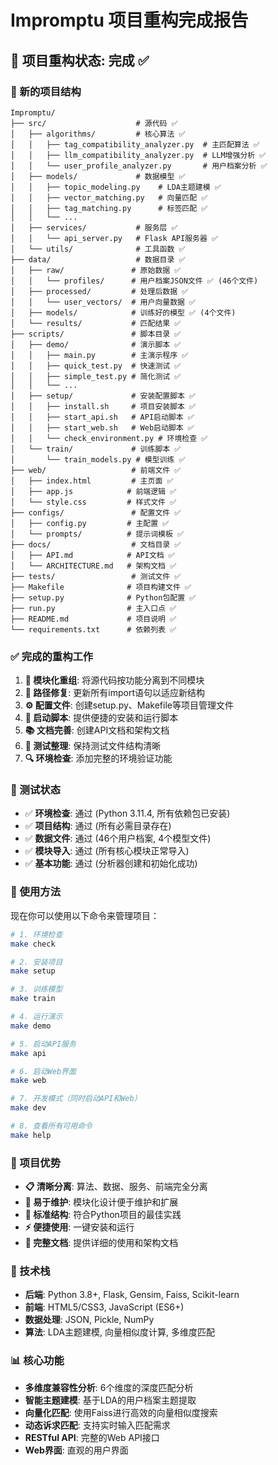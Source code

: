 # Impromptu 项目重构完成报告

## 🎉 项目重构状态: 完成 ✅

### 📁 新的项目结构

```
Impromptu/
├── src/                    # 源代码 ✅
│   ├── algorithms/         # 核心算法 ✅
│   │   ├── tag_compatibility_analyzer.py  # 主匹配算法 ✅
│   │   ├── llm_compatibility_analyzer.py  # LLM增强分析 ✅
│   │   └── user_profile_analyzer.py       # 用户档案分析 ✅
│   ├── models/             # 数据模型 ✅
│   │   ├── topic_modeling.py    # LDA主题建模 ✅
│   │   ├── vector_matching.py   # 向量匹配 ✅
│   │   ├── tag_matching.py      # 标签匹配 ✅
│   │   └── ...
│   ├── services/           # 服务层 ✅
│   │   └── api_server.py   # Flask API服务器 ✅
│   └── utils/              # 工具函数 ✅
├── data/                   # 数据目录 ✅
│   ├── raw/               # 原始数据 ✅
│   │   └── profiles/      # 用户档案JSON文件 ✅ (46个文件)
│   ├── processed/         # 处理后数据 ✅
│   │   └── user_vectors/  # 用户向量数据 ✅
│   ├── models/            # 训练好的模型 ✅ (4个文件)
│   └── results/           # 匹配结果 ✅
├── scripts/               # 脚本目录 ✅
│   ├── demo/              # 演示脚本 ✅
│   │   ├── main.py        # 主演示程序 ✅
│   │   ├── quick_test.py  # 快速测试 ✅
│   │   ├── simple_test.py # 简化测试 ✅
│   │   └── ...
│   ├── setup/             # 安装配置脚本 ✅
│   │   ├── install.sh     # 项目安装脚本 ✅
│   │   ├── start_api.sh   # API启动脚本 ✅
│   │   ├── start_web.sh   # Web启动脚本 ✅
│   │   └── check_environment.py # 环境检查 ✅
│   └── train/             # 训练脚本 ✅
│       └── train_models.py # 模型训练 ✅
├── web/                   # 前端文件 ✅
│   ├── index.html         # 主页面 ✅
│   ├── app.js            # 前端逻辑 ✅
│   └── style.css         # 样式文件 ✅
├── configs/               # 配置文件 ✅
│   ├── config.py         # 主配置 ✅
│   └── prompts/          # 提示词模板 ✅
├── docs/                  # 文档目录 ✅
│   ├── API.md            # API文档 ✅
│   └── ARCHITECTURE.md   # 架构文档 ✅
├── tests/                 # 测试文件 ✅
├── Makefile              # 项目构建文件 ✅
├── setup.py              # Python包配置 ✅
├── run.py                # 主入口点 ✅
├── README.md             # 项目说明 ✅
└── requirements.txt      # 依赖列表 ✅
```

### ✅ 完成的重构工作

1. **🎯 模块化重组**: 将源代码按功能分离到不同模块
2. **🔧 路径修复**: 更新所有import语句以适应新结构
3. **⚙️ 配置文件**: 创建setup.py、Makefile等项目管理文件
4. **🚀 启动脚本**: 提供便捷的安装和运行脚本
5. **📚 文档完善**: 创建API文档和架构文档
6. **🧪 测试整理**: 保持测试文件结构清晰
7. **🔍 环境检查**: 添加完整的环境验证功能

### 🧪 测试状态

- ✅ **环境检查**: 通过 (Python 3.11.4, 所有依赖包已安装)
- ✅ **项目结构**: 通过 (所有必需目录存在)
- ✅ **数据文件**: 通过 (46个用户档案, 4个模型文件)
- ✅ **模块导入**: 通过 (所有核心模块正常导入)
- ✅ **基本功能**: 通过 (分析器创建和初始化成功)

### 🚀 使用方法

现在你可以使用以下命令来管理项目：

```bash
# 1. 环境检查
make check

# 2. 安装项目
make setup

# 3. 训练模型
make train

# 4. 运行演示
make demo

# 5. 启动API服务
make api

# 6. 启动Web界面
make web

# 7. 开发模式（同时启动API和Web）
make dev

# 8. 查看所有可用命令
make help
```

### 🎯 项目优势

- **📋 清晰分离**: 算法、数据、服务、前端完全分离
- **🔧 易于维护**: 模块化设计便于维护和扩展
- **📏 标准结构**: 符合Python项目的最佳实践
- **⚡ 便捷使用**: 一键安装和运行
- **📖 完整文档**: 提供详细的使用和架构文档

### 🔧 技术栈

- **后端**: Python 3.8+, Flask, Gensim, Faiss, Scikit-learn
- **前端**: HTML5/CSS3, JavaScript (ES6+)
- **数据处理**: JSON, Pickle, NumPy
- **算法**: LDA主题建模, 向量相似度计算, 多维度匹配

### 📊 核心功能

- **多维度兼容性分析**: 6个维度的深度匹配分析
- **智能主题建模**: 基于LDA的用户档案主题提取
- **向量化匹配**: 使用Faiss进行高效的向量相似度搜索
- **动态诉求匹配**: 支持实时输入匹配需求
- **RESTful API**: 完整的Web API接口
- **Web界面**: 直观的用户界面
